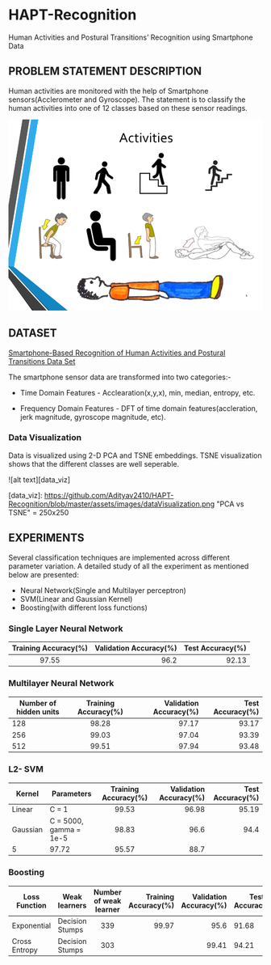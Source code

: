 # HAPT-Recognition
Human Activities and Postural Transitions’ Recognition using Smartphone Data

## PROBLEM STATEMENT DESCRIPTION
Human activities are monitored with the help of Smartphone sensors(Acclerometer and Gyroscope). The statement is to classify the human activities into one of 12 classes based on these sensor readings. 

![alt text](https://github.com/Adityav2410/HAPT-Recognition/blob/master/assets/images/humanActivities.png "HUMAN ACTIVITIES") <!-- .element height="10%" width="10%" -->



## DATASET
[Smartphone-Based Recognition of Human Activities and Postural Transitions Data Set](https://archive.ics.uci.edu/ml/datasets/Smartphone-Based+Recognition+of+Human+Activities+and+Postural+Transitions "UCI Machine Learning Repository")

The smartphone sensor data are transformed into two categories:- 
*  Time Domain Features - Acclearation(x,y,x), min, median, entropy, etc. 

*  Frequency Domain Features - DFT of time domain features(accleration, jerk magnitude, gyroscope magnitude, etc).


### Data Visualization 
Data is visualized using 2-D PCA and TSNE embeddings. TSNE visualization shows that the different classes are well seperable. 

![alt text][data_viz]

[data_viz]: https://github.com/Adityav2410/HAPT-Recognition/blob/master/assets/images/dataVisualization.png "PCA vs TSNE" = 250x250


## EXPERIMENTS

Several classification techniques are implemented across different parameter variation. A detailed study of all the experiment as mentioned below are presented: 

* Neural Network(Single and Multilayer perceptron)
* SVM(Linear and Gaussian Kernel)
* Boosting(with different loss functions)

### Single Layer Neural Network

| Training Accuracy(%)| Validation Accuracy(%) | Test Accuracy(%) | 
|:-------------------:|-----------------------:| ----------------:|
|        97.55        |        96.2            |       92.13      |



### Multilayer Neural Network

| Number of hidden units|Training Accuracy(%) | Validation Accuracy(%) | Test Accuracy(%) | 
| ----------------------|:-------------------:|-----------------------:| ----------------:|
|          128          |        98.28        |        97.17           |       93.17      |
|          256          |        99.03        |        97.04           |       93.39      |
|          512          |        99.51        |        97.94           |       93.48      |



### L2- SVM


| Kernel   |        Parameters     | Training Accuracy(%)| Validation Accuracy(%) | Test Accuracy(%) | 
| ---------| ----------------------|:-------------------:|-----------------------:| ----------------:|
| Linear   |          C = 1        |        99.53        |        96.98           |       95.19      |
| Gaussian | C = 5000, gamma = 1e-5|        98.83        |        96.6            |       94.4       |
|          5            |        97.72        |        95.57           |       88.7       |



### Boosting

| Loss Function |  Weak learners  | Number of weak learner | Training Accuracy(%)| Validation Accuracy(%)|Test Accuracy(%)| 
| ------------- | --------------- |:----------------------:|--------------------:| ----------------:|---------------------|
| Exponential   | Decision Stumps |          339           |        99.97        |        95.6      |       91.68         |   
| Cross Entropy | Decision Stumps |          303|          |        99.41        |        94.21     |       91.4          |


